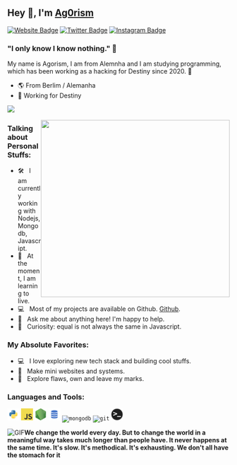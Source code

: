 ## Hey 👋, I'm [Ag0rism](https://github.com/Ag0rism/)

[![Website Badge](https://img.shields.io/badge/Website-3b5998?style=flat-square&logo=google-chrome&logoColor=white)]()
[![Twitter Badge](https://img.shields.io/badge/-Twitter-00acee?style=flat-square&logo=Twitter&logoColor=white)](https://twitter.com/Ag0rism)
[![Instagram Badge](https://img.shields.io/badge/-Instagram-e4405f?style=flat-square&logo=Instagram&logoColor=white)](https://instagram.com/)

### "I only know I know nothing." 🧠 

My name is Agorism, I am from Alemnha and I am studying programming, </br> which has been working as a hacking for Destiny since 2020. 📝

- 🌎 From Berlim / Alemanha
- 🧪 Working for Destiny

[![](https://gitwar.herokuapp.com/badge?username=Agorism&label=Gitwar%20Profile%20Score&style=for-the-badge&color=0088cc)](https://gitwar.herokuapp.com/)

<img align="right" height="401" width="428" alt="" src="" />

### Talking about Personal Stuffs:

- 🛠 &nbsp; I am currently working with Nodejs, Mongodb, Javascript.
- 🚀 &nbsp; At the moment, I am learning to live.
- 💻 &nbsp; Most of my projects are available on Github. [Github](https://github.com/Ag0rism).
- 💬 &nbsp; Ask me about anything here! I'm happy to help.
- 👾 &nbsp; Curiosity: equal is not always the same in Javascript.

### My Absolute Favorites:

- 💻 &nbsp; I love exploring new tech stack and building cool stuffs.
- 📰 &nbsp; Make mini websites and systems.
- 🍕 &nbsp; Explore flaws, own and leave my marks.

### Languages and Tools:

<code><img height="27" src="https://raw.githubusercontent.com/github/explore/80688e429a7d4ef2fca1e82350fe8e3517d3494d/topics/python/python.png" alt="python"></code>
<code><img height="27" src="https://raw.githubusercontent.com/github/explore/80688e429a7d4ef2fca1e82350fe8e3517d3494d/topics/javascript/javascript.png" alt="javascript"></code>
<code><img height="27" src="https://raw.githubusercontent.com/github/explore/80688e429a7d4ef2fca1e82350fe8e3517d3494d/topics/nodejs/nodejs.png" alt="nodejs"></code>
<code><img height="27" src="https://raw.githubusercontent.com/github/explore/80688e429a7d4ef2fca1e82350fe8e3517d3494d/topics/sql/sql.png" alt="sql"></code>
<code><img height="27" src="https://encrypted-tbn0.gstatic.com/images?q=tbn%3AANd9GcSTTzPAw-55ssm1Im594xYZ9eRQu2JylrkYLg&usqp=CAU" alt="mongodb"></code>
<code><img height="27" src="https://devicons.github.io/devicon/devicon.git/icons/git/git-original.svg" alt="git"></code>
<code><img height="27" src="https://raw.githubusercontent.com/github/explore/80688e429a7d4ef2fca1e82350fe8e3517d3494d/topics/terminal/terminal.png" alt="terminal"></code>

<!--
<code><img height="25" src="https://raw.githubusercontent.com/github/explore/80688e429a7d4ef2fca1e82350fe8e3517d3494d/topics/sass/sass.png" alt="sass"></code>
-->

<img align="left" alt="GIF" src="" />


**We change the world every day. But to change the world in a meaningful way takes much longer than people have. It never happens at the same time. It's slow. It's methodical. It's exhausting. We don't all have the stomach for it**
#

<div align="center">

</div>
 
<!--
**SystemsFrozen/SystemsFrozen** is a ✨ _special_ ✨ repository because its `README.md` (this file) appears on your GitHub profile.


<!--
**Agorism/Agorism** is a ✨ _special_ ✨ repository because its `README.md` (this file) appears on your GitHub profile.
-->
